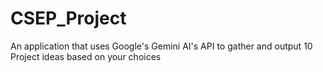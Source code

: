 # CSEP_Project
An application that uses Google's Gemini AI's API to gather and output 10 Project ideas based on your choices
